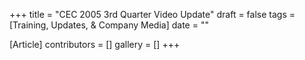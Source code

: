 +++
title = "CEC 2005 3rd Quarter Video Update"
draft = false
tags = [Training, Updates, & Company Media]
date = ""

[Article]
contributors = []
gallery = []
+++